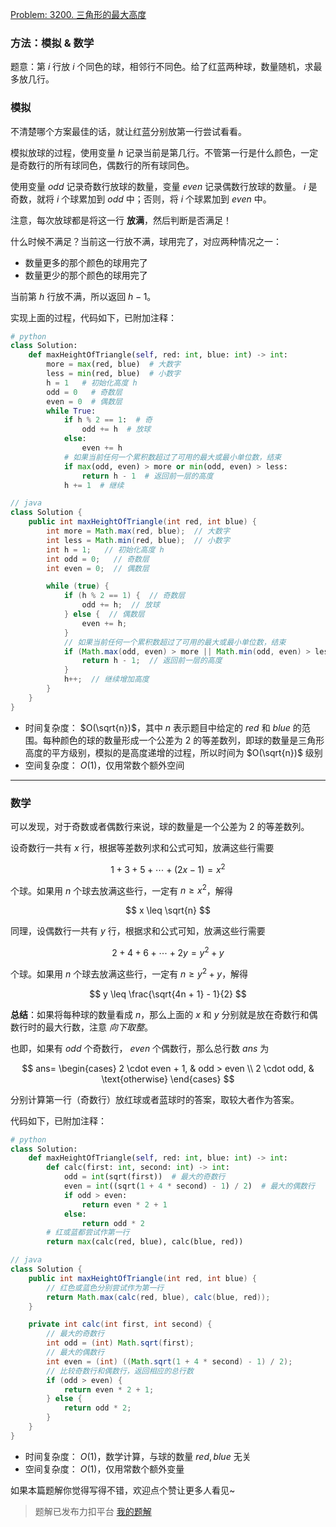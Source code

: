 [Problem: 3200. 三角形的最大高度](https://leetcode.cn/problems/maximum-height-of-a-triangle/description/)

### 方法：模拟 & 数学

题意：第 $i$ 行放 $i$ 个同色的球，相邻行不同色。给了红蓝两种球，数量随机，求最多放几行。

### 模拟

不清楚哪个方案最佳的话，就让红蓝分别放第一行尝试看看。

模拟放球的过程，使用变量 $h$ 记录当前是第几行。不管第一行是什么颜色，一定是奇数行的所有球同色，偶数行的所有球同色。

使用变量 $odd$ 记录奇数行放球的数量，变量 $even$ 记录偶数行放球的数量。 $i$ 是奇数，就将 $i$ 个球累加到 $odd$ 中；否则，将 $i$ 个球累加到 $even$ 中。

注意，每次放球都是将这一行 **放满**，然后判断是否满足！

什么时候不满足？当前这一行放不满，球用完了，对应两种情况之一：

- 数量更多的那个颜色的球用完了
- 数量更少的那个颜色的球用完了

当前第 $h$ 行放不满，所以返回 $h-1$。

实现上面的过程，代码如下，已附加注释：

```Python
# python
class Solution:
    def maxHeightOfTriangle(self, red: int, blue: int) -> int:
        more = max(red, blue)  # 大数字
        less = min(red, blue)  # 小数字
        h = 1   # 初始化高度 h
        odd = 0   # 奇数层
        even = 0  # 偶数层
        while True:
            if h % 2 == 1:  # 奇
                odd += h  # 放球
            else:
                even += h
            # 如果当前任何一个累积数超过了可用的最大或最小单位数，结束
            if max(odd, even) > more or min(odd, even) > less:
                return h - 1  # 返回前一层的高度
            h += 1  # 继续
```

```Java
// java
class Solution {
    public int maxHeightOfTriangle(int red, int blue) {
        int more = Math.max(red, blue);  // 大数字
        int less = Math.min(red, blue);  // 小数字
        int h = 1;   // 初始化高度 h
        int odd = 0;   // 奇数层
        int even = 0;  // 偶数层

        while (true) {
            if (h % 2 == 1) {  // 奇数层
                odd += h;  // 放球
            } else {  // 偶数层
                even += h;
            }
            // 如果当前任何一个累积数超过了可用的最大或最小单位数，结束
            if (Math.max(odd, even) > more || Math.min(odd, even) > less) {
                return h - 1;  // 返回前一层的高度
            }
            h++;  // 继续增加高度
        }
    }
}
```

- 时间复杂度： $O(\sqrt{n})$，其中 $n$ 表示题目中给定的 $red$ 和 $blue$ 的范围。每种颜色的球的数量形成一个公差为 $2$ 的等差数列，即球的数量是三角形高度的平方级别，模拟的是高度递增的过程，所以时间为 $O(\sqrt{n})$ 级别
- 空间复杂度： $O(1)$，仅用常数个额外空间

---

### 数学

可以发现，对于奇数或者偶数行来说，球的数量是一个公差为 $2$ 的等差数列。

设奇数行一共有 $x$ 行，根据等差数列求和公式可知，放满这些行需要

$$
1 + 3 + 5 + \cdots + (2x - 1) = x^2
$$

个球。如果用 $n$ 个球去放满这些行，一定有 $n \geq x^2$，解得

$$
x \leq \sqrt{n}
$$

同理，设偶数行一共有 $y$ 行，根据求和公式可知，放满这些行需要

$$
2 + 4 + 6 + \cdots + 2y = y^2 + y
$$

个球。如果用 $n$ 个球去放满这些行，一定有 $n \geq y^2 + y$，解得

$$
y \leq \frac{\sqrt{4n + 1} - 1}{2}
$$

**总结**：如果将每种球的数量看成 $n$，那么上面的 $x$ 和 $y$ 分别就是放在奇数行和偶数行时的最大行数，注意 *向下取整*。

也即，如果有 $odd$ 个奇数行， $even$ 个偶数行，那么总行数 $ans$ 为

$$
ans=
\begin{cases}
2 \cdot even + 1, & odd > even \\
2 \cdot odd, & \text{otherwise}
\end{cases}
$$

分别计算第一行（奇数行）放红球或者蓝球时的答案，取较大者作为答案。

代码如下，已附加注释：

```Python
# python
class Solution:
    def maxHeightOfTriangle(self, red: int, blue: int) -> int:
        def calc(first: int, second: int) -> int:
            odd = int(sqrt(first))  # 最大的奇数行
            even = int((sqrt(1 + 4 * second) - 1) / 2)  # 最大的偶数行
            if odd > even:
                return even * 2 + 1
            else:
                return odd * 2
        # 红或蓝都尝试作第一行
        return max(calc(red, blue), calc(blue, red))
```

```Java
// java
class Solution {
    public int maxHeightOfTriangle(int red, int blue) {
        // 红色或蓝色分别尝试作为第一行
        return Math.max(calc(red, blue), calc(blue, red));
    }

    private int calc(int first, int second) {
        // 最大的奇数行
        int odd = (int) Math.sqrt(first);
        // 最大的偶数行
        int even = (int) ((Math.sqrt(1 + 4 * second) - 1) / 2);
        // 比较奇数行和偶数行，返回相应的总行数
        if (odd > even) {
            return even * 2 + 1;
        } else {
            return odd * 2;
        }
    }
}
```

- 时间复杂度： $O(1)$，数学计算，与球的数量 $red,blue$ 无关
- 空间复杂度： $O(1)$，仅用常数个额外变量

如果本篇题解你觉得写得不错，欢迎点个赞让更多人看见~

> 题解已发布力扣平台 [我的题解](https://leetcode.cn/problems/maximum-height-of-a-triangle/solutions/2951463/yi-ti-shuang-jie-mo-ni-shu-xue-xiang-xi-27ij1/)

